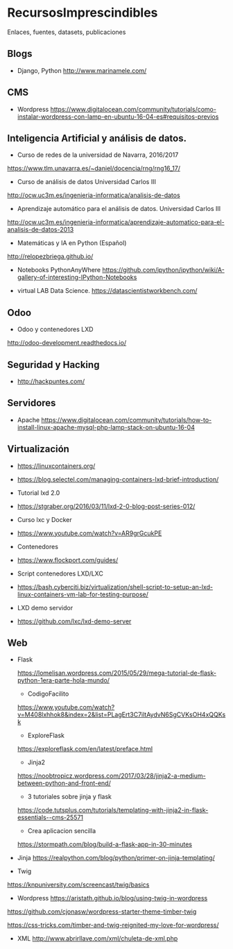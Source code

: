 # RecursosImprescindibles
Enlaces, fuentes, datasets, publicaciones

## Blogs
- Django, Python
 http://www.marinamele.com/
## CMS
- Wordpress
https://www.digitalocean.com/community/tutorials/como-instalar-wordpress-con-lamp-en-ubuntu-16-04-es#requisitos-previos


## Inteligencia Artificial y análisis de datos.

- Curso de redes de la universidad de Navarra, 2016/2017

https://www.tlm.unavarra.es/~daniel/docencia/rng/rng16_17/

- Curso de análisis de datos Universidad Carlos III

http://ocw.uc3m.es/ingenieria-informatica/analisis-de-datos

- Aprendizaje automático para el análisis de datos. Universidad Carlos III

http://ocw.uc3m.es/ingenieria-informatica/aprendizaje-automatico-para-el-analisis-de-datos-2013

- Matemáticas y IA en Python (Español)

http://relopezbriega.github.io/

- Notebooks PythonAnyWhere
https://github.com/ipython/ipython/wiki/A-gallery-of-interesting-IPython-Notebooks

- virtual LAB Data Science.
 https://datascientistworkbench.com/

## Odoo
- Odoo y contenedores LXD

http://odoo-development.readthedocs.io/

## Seguridad y Hacking

- http://hackpuntes.com/

## Servidores

- Apache
https://www.digitalocean.com/community/tutorials/how-to-install-linux-apache-mysql-php-lamp-stack-on-ubuntu-16-04

## Virtualización

- https://linuxcontainers.org/

- https://blog.selectel.com/managing-containers-lxd-brief-introduction/

- Tutorial lxd 2.0

- https://stgraber.org/2016/03/11/lxd-2-0-blog-post-series-012/

- Curso lxc y Docker

- https://www.youtube.com/watch?v=AR9grGcukPE

- Contenedores

- https://www.flockport.com/guides/

- Script contenedores LXD/LXC

- https://bash.cyberciti.biz/virtualization/shell-script-to-setup-an-lxd-linux-containers-vm-lab-for-testing-purpose/

- LXD demo servidor

- https://github.com/lxc/lxd-demo-server

## Web

- Flask

  https://lomelisan.wordpress.com/2015/05/29/mega-tutorial-de-flask-python-1era-parte-hola-mundo/
  
    - CodigoFacilito
    
    https://www.youtube.com/watch?v=M408lxhhok8&index=2&list=PLagErt3C7iltAydvN6SgCVKsOH4xQQKsk
    
    - ExploreFlask
    
    https://exploreflask.com/en/latest/preface.html
    
    - Jinja2
    
    https://noobtropicz.wordpress.com/2017/03/28/jinja2-a-medium-between-python-and-front-end/
    
    - 3 tutoriales sobre jinja y flask
    
    https://code.tutsplus.com/tutorials/templating-with-jinja2-in-flask-essentials--cms-25571
    
    - Crea aplicacion sencilla
    
    https://stormpath.com/blog/build-a-flask-app-in-30-minutes
  
 - Jinja
  https://realpython.com/blog/python/primer-on-jinja-templating/
  
  - Twig
  
  https://knpuniversity.com/screencast/twig/basics
  
 - Wordpress
  https://aristath.github.io/blog/using-twig-in-wordpress
  
  https://github.com/cjonasw/wordpress-starter-theme-timber-twig
  
  https://css-tricks.com/timber-and-twig-reignited-my-love-for-wordpress/
 
- XML
  http://www.abrirllave.com/xml/chuleta-de-xml.php
